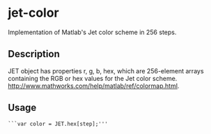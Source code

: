 # jet-color

Implementation of Matlab's Jet color scheme in 256 steps. 

## Description

JET object has properties r, g, b, hex, which are 256-element arrays containing the RGB or hex values for the Jet color scheme. http://www.mathworks.com/help/matlab/ref/colormap.html. 

## Usage

```var step = 127;'''
```var color = JET.hex[step];'''